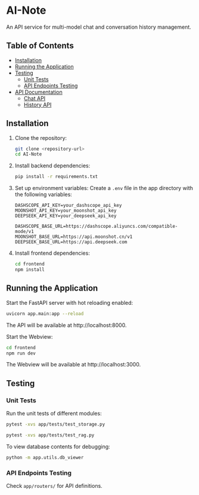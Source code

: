 # AI-Note

An API service for multi-model chat and conversation history management.

## Table of Contents

- [Installation](#installation)
- [Running the Application](#running-the-application)
- [Testing](#testing)
  - [Unit Tests](#unit-tests)
  - [API Endpoints Testing](#api-endpoints-testing)
- [API Documentation](#api-documentation)
  - [Chat API](#chat-api)
  - [History API](#history-api)

## Installation

1. Clone the repository:
   ```bash
   git clone <repository-url>
   cd AI-Note
   ```

2. Install backend dependencies:
   ```bash
   pip install -r requirements.txt
   ```

3. Set up environment variables:
   Create a `.env` file in the app directory with the following variables:
   ```
   DASHSCOPE_API_KEY=your_dashscope_api_key
   MOONSHOT_API_KEY=your_moonshot_api_key
   DEEPSEEK_API_KEY=your_deepseek_api_key

   DASHSCOPE_BASE_URL=https://dashscope.aliyuncs.com/compatible-mode/v1
   MOONSHOT_BASE_URL=https://api.moonshot.cn/v1
   DEEPSEEK_BASE_URL=https://api.deepseek.com
   ```

4. Install frontend dependencies:
   ```bash
   cd frontend
   npm install
   ```

## Running the Application

Start the FastAPI server with hot reloading enabled:

```bash
uvicorn app.main:app --reload
```
The API will be available at http://localhost:8000.


Start the Webview:
```bash
cd frontend
npm run dev
```
The Webview will be available at http://localhost:3000.


## Testing

### Unit Tests

Run the unit tests of different modules:

```bash
pytest -xvs app/tests/test_storage.py
```

```bash
pytest -xvs app/tests/test_rag.py
```

To view database contents for debugging:

```bash
python -m app.utils.db_viewer
```

### API Endpoints Testing

Check `app/routers/` for API definitions.